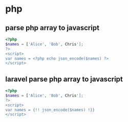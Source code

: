 # php

## parse php array to javascript

```php
<?php
$names = ['Alice', 'Bob', Chris'];    
?>
<script>
var names = <?php echo json_encode($names) ?>
</script>
```

## laravel parse php array to javascript

```php
<?php
$names = ['Alice', 'Bob', Chris'];    
?>
<script>
var names = {!! json_encode($names) !}}
</script>
```
